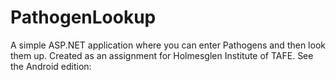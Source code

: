 # PathogenLookup
A simple ASP.NET application where you can enter Pathogens and then look them up. Created as an assignment for Holmesglen Institute of TAFE. 
See the Android edition: 
